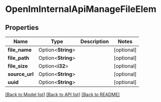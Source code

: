 # OpenImInternalApiManageFileElem

## Properties

Name | Type | Description | Notes
------------ | ------------- | ------------- | -------------
**file_name** | Option<**String**> |  | [optional]
**file_path** | Option<**String**> |  | [optional]
**file_size** | Option<**i32**> |  | [optional]
**source_url** | Option<**String**> |  | [optional]
**uuid** | Option<**String**> |  | [optional]

[[Back to Model list]](../README.md#documentation-for-models) [[Back to API list]](../README.md#documentation-for-api-endpoints) [[Back to README]](../README.md)


